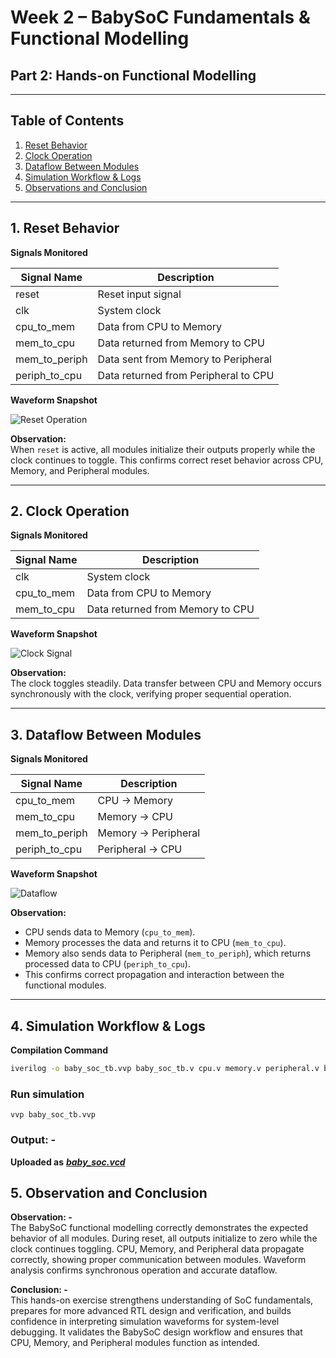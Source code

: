 # Week 2 – BabySoC Fundamentals & Functional Modelling  
## Part 2: Hands-on Functional Modelling  

---

## Table of Contents
1. [Reset Behavior](#1-reset-behavior)
2. [Clock Operation](#2-clock-operation)
3. [Dataflow Between Modules](#3-dataflow-between-modules)
4. [Simulation Workflow & Logs](#4-simulation-workflow-&-logs)
5. [Observations and Conclusion](#5-observation-and-conclusion)

---

## 1. Reset Behavior

**Signals Monitored**

| Signal Name      | Description |
|-----------------|-------------|
| reset           | Reset input signal |
| clk             | System clock |
| cpu_to_mem      | Data from CPU to Memory |
| mem_to_cpu      | Data returned from Memory to CPU |
| mem_to_periph   | Data sent from Memory to Peripheral |
| periph_to_cpu   | Data returned from Peripheral to CPU |

**Waveform Snapshot**  

![Reset Operation](https://github.com/user-attachments/assets/9caca34b-14bf-4f93-af44-065d6c6cad09)

**Observation:**  
When `reset` is active, all modules initialize their outputs properly while the clock continues to toggle. This confirms correct reset behavior across CPU, Memory, and Peripheral modules.

---

## 2. Clock Operation

**Signals Monitored**

| Signal Name   | Description |
|---------------|-------------|
| clk           | System clock |
| cpu_to_mem    | Data from CPU to Memory |
| mem_to_cpu    | Data returned from Memory to CPU |

**Waveform Snapshot**  

![Clock Signal](https://github.com/user-attachments/assets/744533f4-23d7-4e8d-a4b8-6c4c03dd518e)

**Observation:**  
The clock toggles steadily. Data transfer between CPU and Memory occurs synchronously with the clock, verifying proper sequential operation.

---

## 3. Dataflow Between Modules

**Signals Monitored**

| Signal Name     | Description |
|-----------------|-------------|
| cpu_to_mem      | CPU → Memory |
| mem_to_cpu      | Memory → CPU |
| mem_to_periph   | Memory → Peripheral |
| periph_to_cpu   | Peripheral → CPU |

**Waveform Snapshot**  

![Dataflow](https://github.com/user-attachments/assets/10c8731d-0613-4a9b-a690-5ee3081a92b0)

**Observation:**  
- CPU sends data to Memory (`cpu_to_mem`).  
- Memory processes the data and returns it to CPU (`mem_to_cpu`).  
- Memory also sends data to Peripheral (`mem_to_periph`), which returns processed data to CPU (`periph_to_cpu`).  
- This confirms correct propagation and interaction between the functional modules.

---

## 4. Simulation Workflow & Logs

**Compilation Command**  
```bash
iverilog -o baby_soc_tb.vvp baby_soc_tb.v cpu.v memory.v peripheral.v baby_soc.v
```
### Run simulation
```
vvp baby_soc_tb.vvp
```

### Output: -
**Uploaded as** ***[baby_soc.vcd](baby_soc.vcd)***

## 5. Observation and Conclusion

**Observation: -**  
The BabySoC functional modelling correctly demonstrates the expected behavior of all modules. During reset, all outputs initialize to zero while the clock continues toggling. CPU, Memory, and Peripheral data propagate correctly, showing proper communication between modules. Waveform analysis confirms synchronous operation and accurate dataflow.  

**Conclusion: -**  
This hands-on exercise strengthens understanding of SoC fundamentals, prepares for more advanced RTL design and verification, and builds confidence in interpreting simulation waveforms for system-level debugging. It validates the BabySoC design workflow and ensures that CPU, Memory, and Peripheral modules function as intended.
